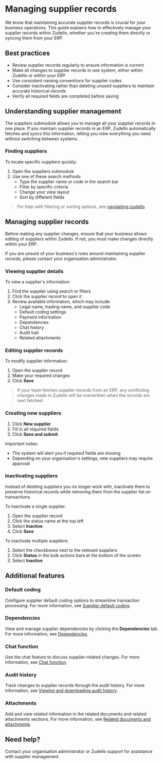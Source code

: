 # Managing supplier records

We know that maintaining accurate supplier records is crucial for your business operations. This guide explains how to effectively manage your supplier records within Zudello, whether you're creating them directly or syncing them from your ERP.

## Best practices

- Review supplier records regularly to ensure information is current
- Make all changes to supplier records in one system, either within Zudello or within your ERP
- Use consistent naming conventions for supplier codes
- Consider inactivating rather than deleting unused suppliers to maintain accurate historical records
- Verify all required fields are completed before saving

## Understanding supplier management

The suppliers submodule allows you to manage all your supplier records in one place. If you maintain supplier records in an ERP, Zudello automatically fetches and syncs this information, letting you view everything you need without switching between systems.

### Finding suppliers

To locate specific suppliers quickly:

1. Open the suppliers submodule
2. Use one of these search methods:
   - Type the supplier name or code in the search bar
   - Filter by specific criteria
   - Change your view layout
   - Sort by different fields
> For help with filtering or sorting options, see [navigating-zudello](../Getting%20Started%20with%20Zudello/navigating-zudello.md).

## Managing supplier records

Before making any supplier changes, ensure that your business allows editing of suppliers within Zudello. If not, you must make changes directly within your ERP.

If you are unsure of your business's rules around maintaining supplier records, please contact your organisation administrator. 

### Viewing supplier details

To view a supplier's information:

1. Find the supplier using search or filters
2. Click the supplier record to open it
3. Review available information, which may include:
   - Legal name, trading name, and supplier code
   - Default coding settings
   - Payment information
   - Dependencies
   - Chat history
   - Audit trail
   - Related attachments

### Editing supplier records

To modify supplier information:

1. Open the supplier record
2. Make your required changes
3. Click **Save**

> If your team fetches supplier records from an ERP, any conflicting changes made in Zudello will be overwritten when the records are next fetched.

### Creating new suppliers

1. Click **New supplier**
2. Fill in all required fields
3. Click **Save and submit**

Important notes:
- The system will alert you if required fields are missing
- Depending on your organisation's settings, new suppliers may require approval

### Inactivating suppliers

Instead of deleting suppliers you no longer work with, inactivate them to preserve historical records while removing them from the supplier list on transactions.

To inactivate a single supplier:

1. Open the supplier record
2. Click the status name at the top left
3. Select **Inactive**
4. Click **Save**

To inactivate multiple suppliers:

1. Select the checkboxes next to the relevant suppliers
2. Click **Status** in the bulk actions bare at the bottom of the screen
3. Select **Inactive** 

## Additional features

### Default coding

Configure supplier default coding options to streamline transaction processing. For more information, see [Supplier default coding](Supplier%20default%20coding.md).

<!-- ### Supplier alternatives -->
### Dependencies

View and manage supplier dependencies by clicking the **Dependencies** tab. For more information, see [Dependencies](Dependencies.md).

### Chat function

Use the chat feature to discuss supplier-related changes. For more information, see [Chat function](Chat%20function.md).

### Audit history

Track changes to supplier records through the audit history. For more information, see [Viewing and downloading audit history](Viewing%20and%20downloading%20audit%20history.md).

### Attachments

Add and view related information in the related documents and related attachments sections. For more information, see [Related documents and attachments](Related%20documents%20and%20attachments.md).

## Need help?

Contact your organisation administrator or Zudello support for assistance with supplier management.